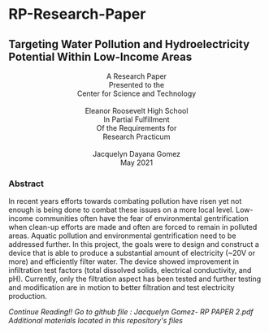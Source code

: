 # RP-Research-Paper


<h2 allign="center"> 
Targeting Water Pollution and Hydroelectricity Potential Within Low-Income Areas </h2>

<p align="center">
A Research Paper <br>
Presented to the <br>
Center for Science and Technology <br>
<br>
Eleanor Roosevelt High School
<br>
In Partial Fulfillment<br>
Of the Requirements for<br>
Research Practicum<br>
<br>
Jacquelyn Dayana Gomez<br>
May 2021 <br>
</p>


<h3 allign="center"> <b> Abstract </b></h3>

In recent years efforts towards combating pollution have risen yet not enough is being done to combat these issues on a more local level. Low-income communities often have the fear of environmental gentrification when clean-up efforts are made and often are forced to remain in polluted areas. Aquatic pollution and environmental gentrification need to be addressed further. In this project, the goals were to design and construct a device that is able to produce a substantial amount of electricity (~20V or more) and efficiently filter water. The device showed improvement in infiltration test factors (total dissolved solids, electrical conductivity, and pH). Currently, only the filtration aspect has been tested and further testing and modification are in motion to better filtration and test electricity production.

<i>Continue Reading!! Go to github file : Jacquelyn Gomez- RP PAPER 2.pdf</i>
<br>
<i>Additional materials located in this repository's files<i>
